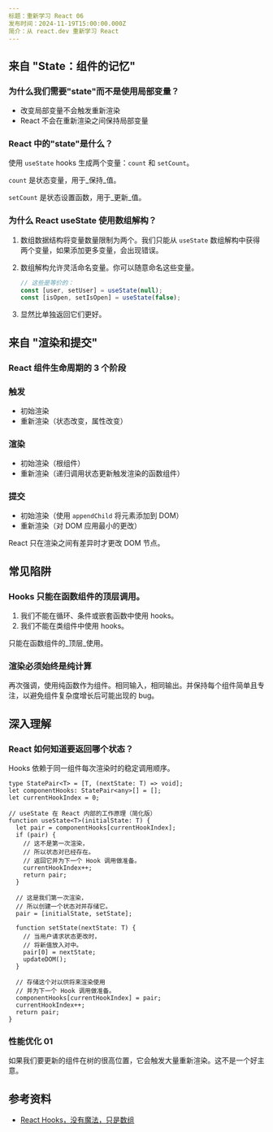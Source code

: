 ```yaml
---
标题：重新学习 React 06
发布时间：2024-11-19T15:00:00.000Z
简介：从 react.dev 重新学习 React
---
```


## 来自 "State：组件的记忆"

### 为什么我们需要"state"而不是使用局部变量？

- 改变局部变量不会触发重新渲染
- React 不会在重新渲染之间保持局部变量

### React 中的"state"是什么？

使用 `useState` hooks 生成两个变量：`count` 和 `setCount`。

`count` 是状态变量，用于_保持_值。

`setCount` 是状态设置函数，用于_更新_值。

### 为什么 React useState 使用数组解构？

1. 数组数据结构将变量数量限制为两个。我们只能从 `useState` 数组解构中获得两个变量，如果添加更多变量，会出现错误。

2. 数组解构允许灵活命名变量。你可以随意命名这些变量。

   ```jsx
   // 这些是等价的：
   const [user, setUser] = useState(null);
   const [isOpen, setIsOpen] = useState(false);
   ```

3. 显然比单独返回它们更好。

## 来自 "渲染和提交"

### React 组件生命周期的 3 个阶段

### 触发

- 初始渲染
- 重新渲染（状态改变，属性改变）

### 渲染

- 初始渲染（根组件）
- 重新渲染（递归调用状态更新触发渲染的函数组件）

### 提交

- 初始渲染（使用 `appendChild` 将元素添加到 DOM）
- 重新渲染（对 DOM 应用最小的更改）

React 只在渲染之间有差异时才更改 DOM 节点。

## 常见陷阱

### Hooks 只能在函数组件的顶层调用。

1. 我们不能在循环、条件或嵌套函数中使用 hooks。
2. 我们不能在类组件中使用 hooks。

只能在函数组件的_顶层_使用。

### 渲染必须始终是纯计算

再次强调，使用纯函数作为组件。相同输入，相同输出。并保持每个组件简单且专注，以避免组件复杂度增长后可能出现的 bug。

## 深入理解

### React 如何知道要返回哪个状态？

Hooks 依赖于同一组件每次渲染时的稳定调用顺序。

```tsx
type StatePair<T> = [T, (nextState: T) => void];
let componentHooks: StatePair<any>[] = [];
let currentHookIndex = 0;

// useState 在 React 内部的工作原理（简化版）
function useState<T>(initialState: T) {
  let pair = componentHooks[currentHookIndex];
  if (pair) {
    // 这不是第一次渲染，
    // 所以状态对已经存在。
    // 返回它并为下一个 Hook 调用做准备。
    currentHookIndex++;
    return pair;
  }

  // 这是我们第一次渲染，
  // 所以创建一个状态对并存储它。
  pair = [initialState, setState];

  function setState(nextState: T) {
    // 当用户请求状态更改时，
    // 将新值放入对中。
    pair[0] = nextState;
    updateDOM();
  }

  // 存储这个对以供将来渲染使用
  // 并为下一个 Hook 调用做准备。
  componentHooks[currentHookIndex] = pair;
  currentHookIndex++;
  return pair;
}
```

### 性能优化 01

如果我们要更新的组件在树的很高位置，它会触发大量重新渲染。这不是一个好主意。

## 参考资料

- [React Hooks，没有魔法，只是数组](https://medium.com/@ryardley/react-hooks-not-magic-just-arrays-cd4f1857236e)